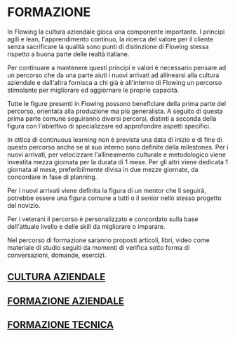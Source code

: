 FORMAZIONE
==========

In Flowing la cultura aziendale gioca una componente importante. I principi agili e lean, l'apprendimento continuo, la ricerca del valore per il cliente senza sacrificare la qualità sono punti di distinzione di Flowing stessa rispetto a buona parte delle realtà italiane.

Per continuare a mantenere questi principi e valori è necessario pensare ad un percorso che da una parte aiuti i nuovi arrivati ad allinearsi alla cultura aziendale e dall'altra fornisca a chi già è all'interno di Flowing un percorso stimolante per migliorare ed aggiornare le proprie capacità.

Tutte le figure presenti in Flowing possono beneficiare della prima parte del percorso, orientata alla produzione ma più generalista. A seguito di questa prima parte comune seguiranno diversi percorsi, distinti a seconda della figura con l'obiettivo di specializzare ed approfondire aspetti specifici.

In ottica di continuous learning non è prevista una data di inizio e di fine di questo percorso anche se al suo interno sono definite della milestones. Per i nuovi arrivati, per velocizzare l'allineamento culturale e metodologico viene investita mezza giornata per la durata di 1 mese. Per gli altri viene dedicata 1 giornata al mese, preferibilmente divisa in due mezze giornate, da concordare in fase di planning.

Per i nuovi arrivati viene definita la figura di un mentor che li seguirà, potrebbe essere una figura comune a tutti o il senior nello stesso progetto del novizio.

Per i veterani il percorso è personalizzato e concordato sulla base dell'attuale livello e delle skill da migliorare o imparare.

Nel percorso di formazione saranno proposti articoli, libri, video come materiale di studio seguiti da momenti di verifica sotto forma di conversazioni, domande, esercizi.

## [CULTURA AZIENDALE](./cultura-aziendale/)
## [FORMAZIONE AZIENDALE](./formazione-aziendale/)
## [FORMAZIONE TECNICA](./formazione-tecnica/)
